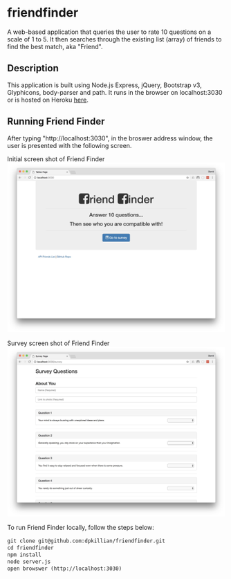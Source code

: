 # friendfinder
A web-based application that queries the user to rate 10 questions on a scale of 1 to 5.  It then searches through the existing list (array) of friends to find the best match, aka "Friend".


## Description
This application is built using Node.js Express, jQuery, Bootstrap v3, Glyphicons, body-parser and path.  It runs in the browser on localhost:3030 or is hosted on Heroku [here](https://www.heroku.com/).

## Running Friend Finder
After typing "http://localhost:3030", in the broswer address window, the user is presented with the following screen.

Initial screen shot of Friend Finder
![Main Screen 1](/app/images/ff1.jpeg)



Survey screen shot of Friend Finder
![Main Screen 1](/app/images/ff2.jpeg)




To run Friend Finder locally, follow the steps below:
```
git clone git@github.com:dpkillian/friendfinder.git
cd friendfinder
npm install
node server.js
open browswer (http://localhost:3030)
```
